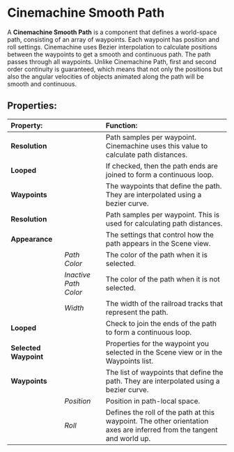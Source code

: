 # Cinemachine Smooth Path

A __Cinemachine Smooth Path__ is a component that defines a world-space path, consisting of an array of waypoints. Each waypoint has position and roll settings. Cinemachine uses Bezier interpolation to calculate positions between the waypoints to get a smooth and continuous path. The path passes through all waypoints. Unlike Cinemachine Path, first and second order continuity is guaranteed, which means that not only the positions but also the angular velocities of objects animated along the path will be smooth and continuous.

## Properties:

| **Property:** || **Function:** |
|:---|:---|:---|
| __Resolution__ || Path samples per waypoint. Cinemachine uses this value to calculate path distances. |
| __Looped__ || If checked, then the path ends are joined to form a continuous loop. |
| __Waypoints__ || The waypoints that define the path. They are interpolated using a bezier curve. |
| __Resolution__ || Path samples per waypoint. This is used for calculating path distances. |
| __Appearance__ || The settings that control how the path appears in the Scene view. |
| | _Path Color_ | The color of the path when it is selected. |
| | _Inactive Path Color_ | The color of the path when it is not selected. |
| | _Width_ | The width of the railroad tracks that represent the path. |
| __Looped__ || Check to join the ends of the path to form a continuous loop. |
| __Selected Waypoint__ || Properties for the waypoint you selected in the Scene view or in the Waypoints list. |
| __Waypoints__ || The list of waypoints that define the path. They are interpolated using a bezier curve. |
| | _Position_ | Position in path-local space. |
| | _Roll_ | Defines the roll of the path at this waypoint. The other orientation axes are inferred from the tangent and world up. |


